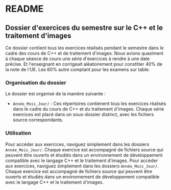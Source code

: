 # README

## Dossier d'exercices du semestre sur le C++ et le traitement d'images

Ce dossier contient tous les exercices réalisés pendant le semestre dans le cadre des cours de C++ et de traitement d'images. Nous avions quasiment à chaque séance de cours une série d'exercices à rendre à une date précise. Et l'enseignant en corrigeait aléatoirement pour constitier 40% de la note de l'UE. Les 60% autre comptant pour les examens sur table.

### Organisation du dossier

Le dossier est organisé de la manière suivante :

- `Année_Mois_Jour/` : Ces répertoires contienent tous les exercices réalisés dans le cadre du cours de C++ et du traitement d'images. Chaque série exercices est placé dans un sous-dossier distinct, avec les fichiers source correspondants.

### Utilisation

Pour accéder aux exercices, naviguez simplement dans les dossiers `Année_Mois_Jour/`. Chaque exercice est accompagné de fichiers source qui peuvent être ouverts et étudiés dans un environnement de développement compatible avec le langage C++ et le traitement d'images.
Pour accéder aux exercices, naviguez simplement dans les dossiers `Année_Mois_Jour/`. Chaque exercice est accompagné de fichiers source qui peuvent être ouverts et étudiés dans un environnement de développement compatible avec le langage C++ et le traitement d'images.
